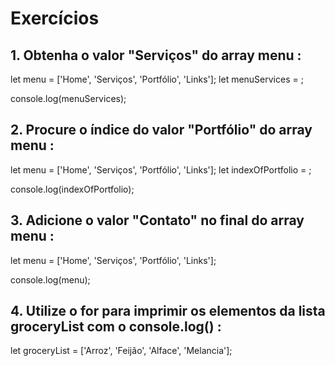 # Exercícios 

## 1. Obtenha o valor "Serviços" do array menu :

let menu = ['Home', 'Serviços', 'Portfólio', 'Links'];
let menuServices = ;

console.log(menuServices);

## 2. Procure o índice do valor "Portfólio" do array menu :
let menu = ['Home', 'Serviços', 'Portfólio', 'Links'];
let indexOfPortfolio = ;

console.log(indexOfPortfolio);

## 3. Adicione o valor "Contato" no final do array menu :
let menu = ['Home', 'Serviços', 'Portfólio', 'Links'];

console.log(menu);

## 4. Utilize o for para imprimir os elementos da lista groceryList com o console.log() :

let groceryList = ['Arroz', 'Feijão', 'Alface', 'Melancia'];
